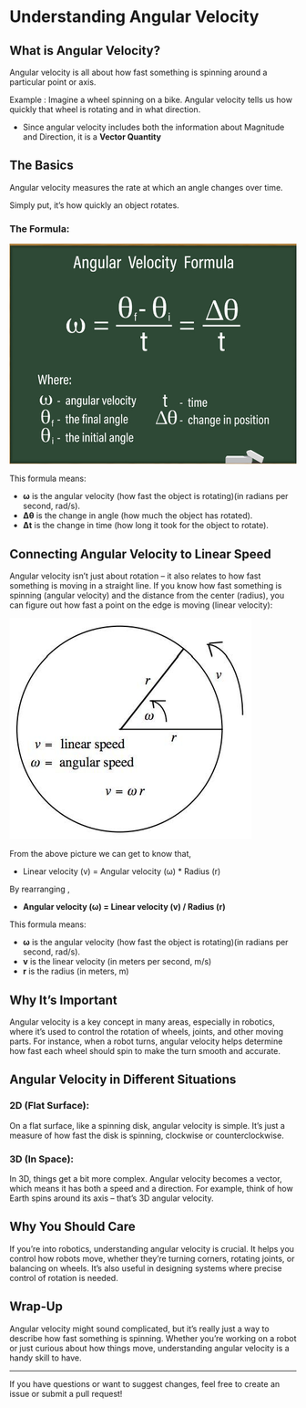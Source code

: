 # Understanding Angular Velocity

## What is Angular Velocity?

Angular velocity is all about how fast something is spinning around a particular point or axis.

Example : 
 Imagine a wheel spinning on a bike. Angular velocity tells us how quickly that wheel is rotating and in what direction.

 * Since angular velocity includes both the information about  Magnitude and Direction, it is a **Vector Quantity**

## The Basics

Angular velocity measures the rate at which an angle changes over time.

Simply put, it’s how quickly an object rotates.

### The Formula:

![alt text](image-4.png)

This formula means:

- **ω** is the angular velocity (how fast the object is rotating)(in radians per second, rad/s).
- **Δθ** is the change in angle (how much the object has rotated).
- **Δt** is the change in time (how long it took for the object to rotate).

## Connecting Angular Velocity to Linear Speed

Angular velocity isn’t just about rotation – it also relates to how fast something is moving in a straight line. If you know how fast something is spinning (angular velocity) and the distance from the center (radius), you can figure out how fast a point on the edge is moving (linear velocity):

![alt text](image-1.png)

From the above picture we can get to know that, 
* Linear velocity (v) = Angular velocity (ω) * Radius (r) 

By rearranging ,

* **Angular velocity (ω) = Linear velocity (v) / Radius (r)**


This formula means:

- **ω** is the angular velocity (how fast the object is rotating)(in radians per second, rad/s).
- **v** is the linear velocity (in meters per second, m/s)
- **r** is the radius (in meters, m)

## Why It’s Important

Angular velocity is a key concept in many areas, especially in robotics, where it’s used to control the rotation of wheels, joints, and other moving parts. For instance, when a robot turns, angular velocity helps determine how fast each wheel should spin to make the turn smooth and accurate.



## Angular Velocity in Different Situations

### 2D (Flat Surface):

On a flat surface, like a spinning disk, angular velocity is simple. It’s just a measure of how fast the disk is spinning, clockwise or counterclockwise.

### 3D (In Space):

In 3D, things get a bit more complex. Angular velocity becomes a vector, which means it has both a speed and a direction. For example, think of how Earth spins around its axis – that’s 3D angular velocity.




## Why You Should Care

If you’re into robotics, understanding angular velocity is crucial. It helps you control how robots move, whether they’re turning corners, rotating joints, or balancing on wheels. It’s also useful in designing systems where precise control of rotation is needed.


## Wrap-Up

Angular velocity might sound complicated, but it’s really just a way to describe how fast something is spinning. Whether you’re working on a robot or just curious about how things move, understanding angular velocity is a handy skill to have.

---

If you have questions or want to suggest changes, feel free to create an issue or submit a pull request!

